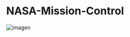 # NASA-Mission-Control
![imagen](https://user-images.githubusercontent.com/62709855/195183755-aaf855ff-4317-4ada-9fc0-def65a016b64.png)
